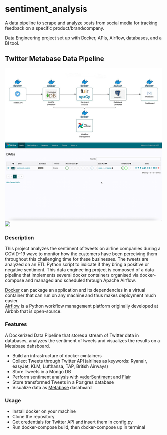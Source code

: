# sentiment_analysis
A data pipeline to scrape and analyze posts from social media for tracking feedback on a specific product/brand/company.

Data Engineering project set up with Docker, APIs, Airflow, databases, and a BI tool.

## Twitter Metabase Data Pipeline
<img src="https://github.com/dlmazzetto/sentiment_analysis/blob/main/dataflow_diagram.jpg">
<img src="https://github.com/dlmazzetto/sentiment_analysis/blob/main/airflow-demo.gif">
<img src="https://github.com/dlmazzetto/sentiment_analysis/blob/main/metabase-demo.gif">

### Description

This project analyzes the sentiment of tweets on airline companies during a COVID-19 wave to monitor how the customers have been perceiving them throughout this challenging time for these businesses. The tweets are analyzed on an ETL Python script to indicate if they bring a positive or negative sentiment.
This data engineering project is composed of a data pipeline that implements several docker containers organised via docker-compose and managed and scheduled through Apache Airflow.

[Docker](https://www.docker.com/) can package an application and its dependencies in a virtual container that can run on any machine and thus makes deployment much easier.  
[Airflow](https://airflow.apache.org/) is a Python workflow management platform originally developed at Airbnb that is open-source.

### Features

A Dockerized Data Pipeline that stores a stream of Twitter data in databases, analyzes the sentiment of tweets and visualizes the results on a Metabase dahsboard.

* Build an infrastructure of docker containers
* Collect Tweets through Twitter API (airlines as keywords: Ryanair, easyJet, KLM, Lufthansa, TAP, British Airways)
* Store Tweets in a Mongo DB
* Perform sentiment analysis with [vaderSentiment](https://github.com/cjhutto/vaderSentiment) and [Flair](https://github.com/flairNLP/flair)
* Store transformed Tweets in a Postgres database
* Visualize data as [Metabase](https://www.metabase.com/) dashboard

### Usage

* Install docker on your machine
* Clone the repository
* Get credentials for Twitter API and insert them in config.py
* Run docker-compose build, then docker-compose up in terminal
